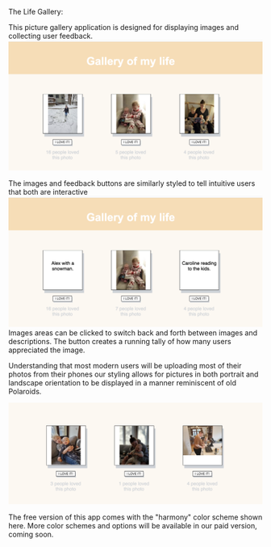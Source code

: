 The Life Gallery:

This picture gallery application is designed for displaying images and collecting user feedback.
![Image1](/public/images/gallery1.png)

The images and feedback buttons are similarly styled to tell intuitive users that both are interactive
![image2](gallery2.png)
Images areas can be clicked to switch back and forth between images and descriptions.
The button creates a running tally of how many users appreciated the image.

Understanding that most modern users will be uploading most of their photos from their phones our styling allows for pictures in both portrait and landscape orientation to be displayed in a manner reminiscent of old Polaroids.

![image3](gallery3.png)

The free version of this app comes with the "harmony" color scheme shown here. More color schemes and options will be available in our paid version, coming soon.




